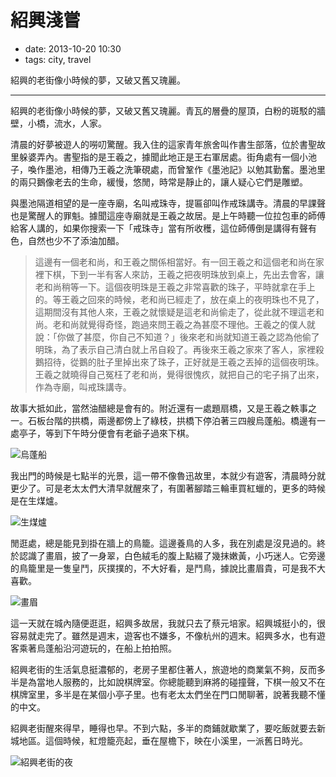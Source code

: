 # 紹興淺嘗

- date: 2013-10-20 10:30
- tags: city, travel

紹興的老街像小時候的夢，又破又舊又瑰麗。

--------

紹興的老街像小時候的夢，又破又舊又瑰麗。青瓦的層疊的屋頂，白粉的斑駁的牆壁，小橋，流水，人家。

清晨的好夢被遊人的嘮叨驚醒。我入住的這家青年旅舍叫作書生部落，位於書聖故里躲婆弄內。書聖指的是王羲之，據聞此地正是王右軍居處。街角處有一個小池子，喚作墨池，相傳乃王羲之洗筆硯處，而曾鞏作《墨池記》以勉其勤奮。墨池里的兩只鵝像老去的生命，緩慢，悠閒，時常是靜止的，讓人疑心它們是雕塑。

與墨池隔道相望的是一座寺廟，名叫戒珠寺，提匾卻叫作戒珠講寺。清晨的早課聲也是驚醒人的罪魁。據聞這座寺廟就是王羲之故居。是上午時聽一位拉包車的師傅給客人講的，如果你搜索一下「戒珠寺」當有所收穫，這位師傅倒是講得有聲有色，自然也少不了添油加醋。

> 這邊有一個老和尚，和王羲之關係相當好。有一回王羲之和這個老和尚在家裡下棋，下到一半有客人來訪，王羲之把夜明珠放到桌上，先出去會客，讓老和尚稍等一下。這個夜明珠是王羲之非常喜歡的珠子，平時就拿在手上的。等王羲之回來的時候，老和尚已經走了，放在桌上的夜明珠也不見了，這期間沒有其他人來，王羲之就懷疑是這老和尚偷走了，從此就不理這老和尚。老和尚就覺得奇怪，跑過來問王羲之為甚麼不理他。王羲之的僕人就說：「你做了甚麼，你自己不知道？」後來老和尚就知道王羲之認為他偷了明珠，為了表示自己清白就上吊自殺了。再後來王羲之家來了客人，家裡殺鵝招待，從鵝的肚子里掉出來了珠子，正好就是王羲之丟掉的這個夜明珠。王羲之就曉得自己冤枉了老和尚，覺得很愧疚，就把自己的宅子捐了出來，作為寺廟，叫戒珠講寺。

故事大抵如此，當然油醋總是會有的。附近還有一處題扇橋，又是王羲之軼事之一。石板台階的拱橋，兩邊都傍上了綠枝，拱橋下停泊著三四艘烏蓬船。橋邊有一處亭子，等到下午時分便會有老爺子過來下棋。

![烏蓬船](http://ww3.sinaimg.cn/large/5d261318gw1e9rtv5m4c6j21kw16o7wh.jpg)

我出門的時候是七點半的光景，這一帶不像魯迅故里，本就少有遊客，清晨時分就更少了。可是老太太們大清早就醒來了，有圍著腳踏三輪車買紅蠟的，更多的時候是在生煤爐。

![生煤爐](http://ww1.sinaimg.cn/large/5d261318gw1e9ru0byx3oj21kw16owuy.jpg)

閒逛處，總是能見到掛在牆上的鳥籠。這邊養鳥的人多，我在別處是沒見過的。終於認識了畫眉，披了一身翠，白色絨毛的腹上點綴了幾抹嫩黃，小巧迷人。它旁邊的鳥籠里是一隻皇鬥，灰撲撲的，不大好看，是鬥鳥，據說比畫眉貴，可是我不大喜歡。

![畫眉](http://ww1.sinaimg.cn/large/5d261318gw1e9rtz5c1r3j21kw16o4ho.jpg)

這一天就在城內隨便逛逛，紹興多故居，我就只去了蔡元培家。紹興城挺小的，很容易就走完了。雖然是週末，遊客也不嫌多，不像杭州的週末。紹興多水，也有遊客乘著烏蓬船沿河遊玩的，在船上拍拍照。

紹興老街的生活氣息挺濃郁的，老房子里都住著人，旅遊地的商業氣不夠，反而多半是為當地人服務的，比如說棋牌室。你總能聽到麻將的碰撞聲，下棋一般又不在棋牌室里，多半是在某個小亭子里。也有老太太們坐在門口閒聊著，說著我聽不懂的中文。

紹興老街醒來得早，睡得也早。不到六點，多半的商鋪就歇業了，要吃飯就要去新城地區。這個時候，紅燈籠亮起，垂在屋檐下，映在小溪里，一派舊日時光。

![紹興老街的夜](http://ww1.sinaimg.cn/large/5d261318gw1e9rtvzl4ybj21kw16oh1u.jpg)
